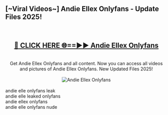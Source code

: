 <h2>[~Viral Videos~] Andie Ellex Onlyfans - Update Files 2025!</h2>
<br>
<div align="center">
<h2><a href="https://betterlinks.top/A2PfLJ" rel="nofollow">🔴 CLICK HERE 🌐==►► Andie Ellex Onlyfans</a></h2>
<br>
Get Andie Ellex Onlyfans and all content. Now you can access all videos and pictures of Andie Ellex Onlyfans. New Updated Files 2025!
<br>
<br>
<a href="https://betterlinks.top/A2PfLJ" rel="nofollow" data-target="animated-image.originalLink"><img src="https://i.ibb.co.com/WyWwxjT/player-gif2.gif" alt="Andie Ellex Onlyfans" style="max-width: 100%; display: inline-block;" data-target="animated-image.originalImage"></a>
</div>
<br>
andie elle onlyfans leak<br>
andie elle leaked onlyfans<br>
andie ellex onlyfans<br>
andie elle onlyfans nude